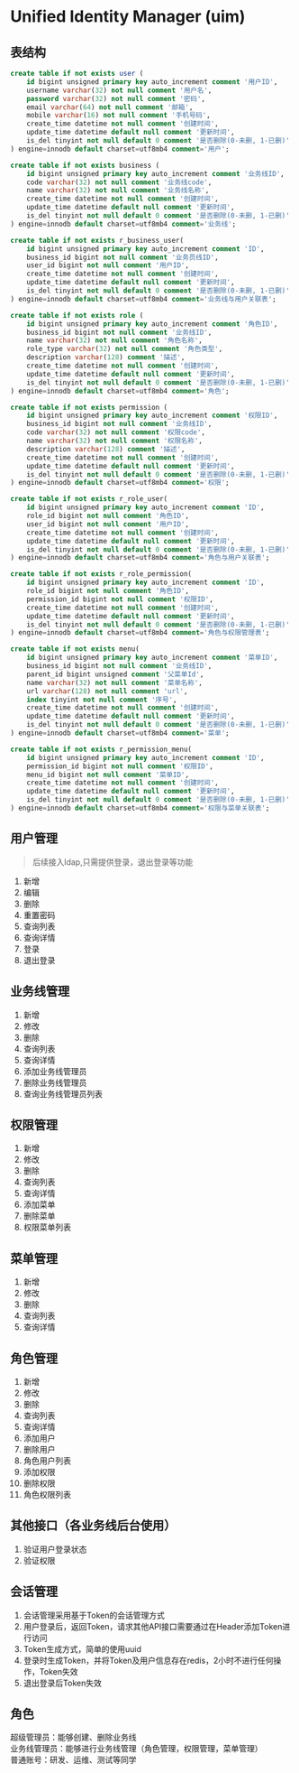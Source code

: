 Unified Identity Manager (uim)
================================

## 表结构

```sql
create table if not exists user (
    id bigint unsigned primary key auto_increment comment '用户ID',
    username varchar(32) not null comment '用户名',
    password varchar(32) not null comment '密码',
    email varchar(64) not null comment '邮箱',
    mobile varchar(16) not null comment '手机号码',
    create_time datetime not null comment '创建时间',
    update_time datetime default null comment '更新时间',
    is_del tinyint not null default 0 comment '是否删除(0-未删, 1-已删)'
) engine=innodb default charset=utf8mb4 comment='用户';

create table if not exists business (
    id bigint unsigned primary key auto_increment comment '业务线ID',
    code varchar(32) not null comment '业务线code',
    name varchar(32) not null comment '业务线名称',
    create_time datetime not null comment '创建时间',
    update_time datetime default null comment '更新时间',
    is_del tinyint not null default 0 comment '是否删除(0-未删, 1-已删)'
) engine=innodb default charset=utf8mb4 comment='业务线';

create table if not exists r_business_user(
    id bigint unsigned primary key auto_increment comment 'ID',
    business_id bigint not null comment '业务员线ID',
    user_id bigint not null comment '用户ID',
    create_time datetime not null comment '创建时间',
    update_time datetime default null comment '更新时间',
    is_del tinyint not null default 0 comment '是否删除(0-未删, 1-已删)'
) engine=innodb default charset=utf8mb4 comment='业务线与用户关联表';

create table if not exists role (
    id bigint unsigned primary key auto_increment comment '角色ID',
    business_id bigint not null comment '业务线ID',
    name varchar(32) not null comment '角色名称',
    role_type varchar(32) not null comment '角色类型',
    description varchar(128) comment '描述',
    create_time datetime not null comment '创建时间',
    update_time datetime default null comment '更新时间',
    is_del tinyint not null default 0 comment '是否删除(0-未删, 1-已删)'
) engine=innodb default charset=utf8mb4 comment='角色';

create table if not exists permission (
    id bigint unsigned primary key auto_increment comment '权限ID',
    business_id bigint not null comment '业务线ID',
    code varchar(32) not null comment '权限code',
    name varchar(32) not null comment '权限名称',
    description varchar(128) comment '描述',
    create_time datetime not null comment '创建时间',
    update_time datetime default null comment '更新时间',
    is_del tinyint not null default 0 comment '是否删除(0-未删, 1-已删)'
) engine=innodb default charset=utf8mb4 comment='权限';

create table if not exists r_role_user(
    id bigint unsigned primary key auto_increment comment 'ID',
    role_id bigint not null comment '角色ID',
    user_id bigint not null comment '用户ID',
    create_time datetime not null comment '创建时间',
    update_time datetime default null comment '更新时间',
    is_del tinyint not null default 0 comment '是否删除(0-未删, 1-已删)'
) engine=innodb default charset=utf8mb4 comment='角色与用户关联表';

create table if not exists r_role_permission(
    id bigint unsigned primary key auto_increment comment 'ID',
    role_id bigint not null comment '角色ID',
    permission_id bigint not null comment '权限ID',
    create_time datetime not null comment '创建时间',
    update_time datetime default null comment '更新时间',
    is_del tinyint not null default 0 comment '是否删除(0-未删, 1-已删)'
) engine=innodb default charset=utf8mb4 comment='角色与权限管理表';

create table if not exists menu(
    id bigint unsigned primary key auto_increment comment '菜单ID',
    business_id bigint not null comment '业务线ID',
    parent_id bigint unsigned comment '父菜单Id',
    name varchar(32) not null comment '菜单名称',
    url varchar(128) not null comment 'url',
    index tinyint not null comment '序号',
    create_time datetime not null comment '创建时间',
    update_time datetime default null comment '更新时间',
    is_del tinyint not null default 0 comment '是否删除(0-未删, 1-已删)'
) engine=innodb default charset=utf8mb4 comment='菜单';

create table if not exists r_permission_menu(
    id bigint unsigned primary key auto_increment comment 'ID',
    permission_id bigint not null comment '权限ID',
    menu_id bigint not null comment '菜单ID',
    create_time datetime not null comment '创建时间',
    update_time datetime default null comment '更新时间',
    is_del tinyint not null default 0 comment '是否删除(0-未删, 1-已删)'
) engine=innodb default charset=utf8mb4 comment='权限与菜单关联表';

```

## 用户管理

> 后续接入ldap,只需提供登录，退出登录等功能

1. 新增
2. 编辑
3. 删除
4. 重置密码
5. 查询列表
6. 查询详情
7. 登录
8. 退出登录

## 业务线管理

1. 新增
2. 修改
3. 删除
4. 查询列表
5. 查询详情
6. 添加业务线管理员
7. 删除业务线管理员
8. 查询业务线管理员列表

## 权限管理

1. 新增
2. 修改
3. 删除
4. 查询列表
5. 查询详情
6. 添加菜单
7. 删除菜单
8. 权限菜单列表

## 菜单管理

1. 新增
2. 修改
3. 删除
4. 查询列表
5. 查询详情

## 角色管理

1. 新增
2. 修改
3. 删除
4. 查询列表
5. 查询详情
6. 添加用户
7. 删除用户
8. 角色用户列表
9. 添加权限
10. 删除权限
11. 角色权限列表

## 其他接口（各业务线后台使用）

1. 验证用户登录状态
2. 验证权限

## 会话管理

1. 会话管理采用基于Token的会话管理方式
2. 用户登录后，返回Token，请求其他API接口需要通过在Header添加Token进行访问
3. Token生成方式，简单的使用uuid
4. 登录时生成Token，并将Token及用户信息存在redis，2小时不进行任何操作，Token失效
5. 退出登录后Token失效

## 角色

超级管理员：能够创建、删除业务线  
业务线管理员：能够进行业务线管理（角色管理，权限管理，菜单管理）  
普通账号：研发、运维、测试等同学  
